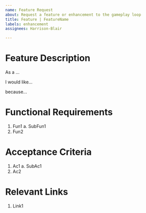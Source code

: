 ```yaml
---
name: Feature Request
about: Request a feature or enhancement to the gameplay loop
title: Feature | FeatureName
labels: enhancement
assignees: Harrison-Blair

---
```


# Feature Description
As a <user>...

I would like...

because...

# Functional Requirements
1. Fun1
  a. SubFun1
2. Fun2

# Acceptance Criteria
1. Ac1
  a. SubAc1
2. Ac2

# Relevant Links
1. Link1
